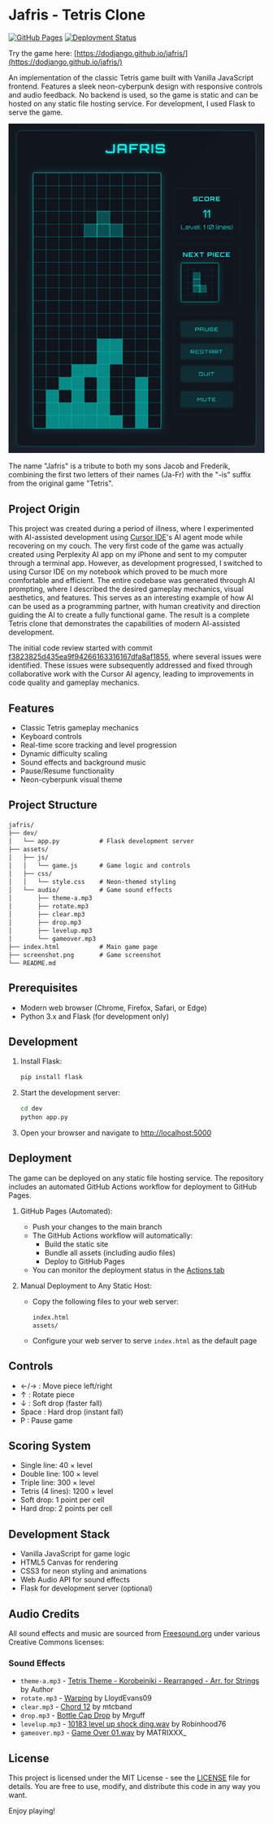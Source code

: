 # Jafris - Tetris Clone

[![GitHub Pages](https://img.shields.io/website?label=GitHub%20Pages&url=https%3A%2F%2Fdodjango.github.io%2Fjafris%2F)](https://dodjango.github.io/jafris/)
[![Deployment Status](https://img.shields.io/github/actions/workflow/status/dodjango/jafris/deploy.yml?label=Deployment)](https://github.com/dodjango/jafris/actions/workflows/deploy.yml)

Try the game here: [https://dodjango.github.io/jafris/](https://dodjango.github.io/jafris/)

An implementation of the classic Tetris game built with Vanilla JavaScript frontend. Features a sleek neon-cyberpunk design with responsive controls and audio feedback.
No backend is used, so the game is static and can be hosted on any static file hosting service. For development, I used Flask to serve the game.

![Jafris Game Screenshot](screenshot.png)

The name "Jafris" is a tribute to both my sons Jacob and Frederik, combining the first two letters of their names (Ja-Fr) with the "-is" suffix from the original game "Tetris".

## Project Origin
This project was created during a period of illness, where I experimented with AI-assisted development using [Cursor IDE](https://cursor.sh/)'s AI agent mode while recovering on my couch. The very first code of the game was actually created using Perplexity AI app on my iPhone and sent to my computer through a terminal app. However, as development progressed, I switched to using Cursor IDE on my notebook which proved to be much more comfortable and efficient. The entire codebase was generated through AI prompting, where I described the desired gameplay mechanics, visual aesthetics, and features. This serves as an interesting example of how AI can be used as a programming partner, with human creativity and direction guiding the AI to create a fully functional game. The result is a complete Tetris clone that demonstrates the capabilities of modern AI-assisted development.

The initial code review started with commit [f3823825d435ea9f94266163316167dfa8af1855](https://github.com/dodjango/jafris/commit/f3823825d435ea9f94266163316167dfa8af1855), where several issues were identified. These issues were subsequently addressed and fixed through collaborative work with the Cursor AI agency, leading to improvements in code quality and gameplay mechanics.



## Features
- Classic Tetris gameplay mechanics
- Keyboard controls
- Real-time score tracking and level progression
- Dynamic difficulty scaling
- Sound effects and background music
- Pause/Resume functionality
- Neon-cyberpunk visual theme

## Project Structure
```
jafris/
├── dev/
│   └── app.py           # Flask development server
├── assets/
│   ├── js/
│   │   └── game.js      # Game logic and controls
│   ├── css/
│   │   └── style.css    # Neon-themed styling
│   └── audio/           # Game sound effects
│       ├── theme-a.mp3
│       ├── rotate.mp3
│       ├── clear.mp3
│       ├── drop.mp3
│       ├── levelup.mp3
│       └── gameover.mp3
├── index.html           # Main game page
├── screenshot.png       # Game screenshot
└── README.md
```

## Prerequisites
- Modern web browser (Chrome, Firefox, Safari, or Edge)
- Python 3.x and Flask (for development only)

## Development

1. Install Flask:
   ```bash
   pip install flask
   ```

2. Start the development server:
   ```bash
   cd dev
   python app.py
   ```

3. Open your browser and navigate to [http://localhost:5000](http://localhost:5000)

## Deployment
The game can be deployed on any static file hosting service. The repository includes an automated GitHub Actions workflow for deployment to GitHub Pages.

1. GitHub Pages (Automated):
   - Push your changes to the main branch
   - The GitHub Actions workflow will automatically:
     - Build the static site
     - Bundle all assets (including audio files)
     - Deploy to GitHub Pages
   - You can monitor the deployment status in the [Actions tab](https://github.com/dodjango/jafris/actions)

2. Manual Deployment to Any Static Host:
   - Copy the following files to your web server:
     ```
     index.html
     assets/
     ```
   - Configure your web server to serve `index.html` as the default page

## Controls
- ←/→ : Move piece left/right
- ↑ : Rotate piece
- ↓ : Soft drop (faster fall)
- Space : Hard drop (instant fall)
- P : Pause game

## Scoring System
- Single line: 40 × level
- Double line: 100 × level
- Triple line: 300 × level
- Tetris (4 lines): 1200 × level
- Soft drop: 1 point per cell
- Hard drop: 2 points per cell

## Development Stack
- Vanilla JavaScript for game logic
- HTML5 Canvas for rendering
- CSS3 for neon styling and animations
- Web Audio API for sound effects
- Flask for development server (optional)

## Audio Credits
All sound effects and music are sourced from [Freesound.org](https://freesound.org/) under various Creative Commons licenses:

### Sound Effects
- `theme-a.mp3` - [Tetris Theme - Korobeiniki - Rearranged - Arr. for Strings](https://freesound.org/s/718634/) by Author
- `rotate.mp3` - [Warping](https://freesound.org/s/185849/) by LloydEvans09
- `clear.mp3` - [Chord 12](https://freesound.org/s/128818/) by mtcband
- `drop.mp3` - [Bottle Cap Drop](https://freesound.org/s/369707/) by Mrguff
- `levelup.mp3` - [10183 level up shock ding.wav](https://freesound.org/s/577392/) by Robinhood76
- `gameover.mp3` - [Game Over 01.wav](https://freesound.org/s/345666/) by MATRIXXX_

## License
This project is licensed under the MIT License - see the [LICENSE](LICENSE) file for details. You are free to use, modify, and distribute this code in any way you want.

Enjoy playing!
